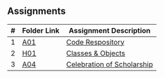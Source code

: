 ## Assignments

|  #  | Folder Link | Assignment Description |
| :-: | ----------- | ---------------------- |
|  1  | [A01](./Assignments/A01/README.md)     | [Code Respository](./A01/README.md)|
|  2  | [H01](./Assignments/H01/README.md)  | [Classes & Objects](./H01/README.md)|
|  3  | [A04](./Assignments/A04/README.md)  | [Celebration of Scholarship](./A04/README.md)|
